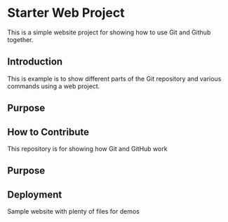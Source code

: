 # Starter Web Project

This is a simple website project for showing how to use Git and Github together.


## Introduction

This is example is to show different parts of the Git repository and various commands using a web project.


## Purpose

## How to Contribute

This repository is for showing how Git and GitHub work

## Purpose

## Deployment

Sample website with plenty of files for demos